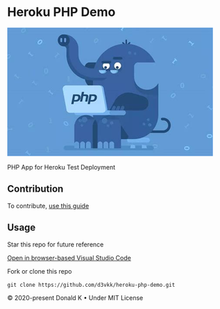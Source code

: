 # Heroku PHP Demo

![PHP Elephant](https://github.com/d3vkk/heroku-php-demo/blob/master/php-elephant.png)

PHP App for Heroku Test Deployment

## Contribution

To contribute, [use this guide](https://github.com/d3vkk/open-source/blob/master/CONTRIBUTING.md)

## Usage

Star this repo for future reference

[Open in browser-based Visual Studio Code](https://vscode.dev/github/d3vkk/heroku-php-demo)

Fork or clone this repo
```
git clone https://github.com/d3vkk/heroku-php-demo.git
```

© 2020-present Donald K • Under MIT License
